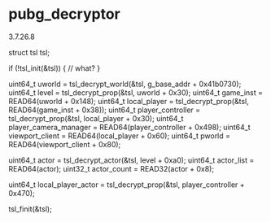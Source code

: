 # pubg_decryptor

3.7.26.8

struct tsl tsl;

if (!tsl_init(&tsl)) {
  // what?
}

uint64_t uworld = tsl_decrypt_world(&tsl, g_base_addr + 0x41b0730);
uint64_t level = tsl_decrypt_prop(&tsl, uworld + 0x30);
uint64_t game_inst = READ64(uworld + 0x148);
uint64_t local_player = tsl_decrypt_prop(&tsl, READ64(game_inst + 0x38));
uint64_t player_controller = tsl_decrypt_prop(&tsl, local_player + 0x30);
uint64_t player_camera_manager = READ64(player_controller + 0x498);
uint64_t viewport_client = READ64(local_player + 0x60);
uint64_t pworld = READ64(viewport_client + 0x80);

uint64_t actor = tsl_decrypt_actor(&tsl, level + 0xa0);
uint64_t actor_list = READ64(actor);
uint32_t actor_count = READ32(actor + 0x8);

uint64_t local_player_actor = tsl_decrypt_prop(&tsl, player_controller + 0x470);

tsl_finit(&tsl);
